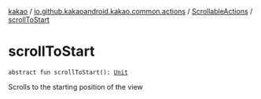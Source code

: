 [kakao](../../index.md) / [io.github.kakaoandroid.kakao.common.actions](../index.md) / [ScrollableActions](index.md) / [scrollToStart](./scroll-to-start.md)

# scrollToStart

`abstract fun scrollToStart(): `[`Unit`](https://kotlinlang.org/api/latest/jvm/stdlib/kotlin/-unit/index.html)

Scrolls to the starting position of the view

